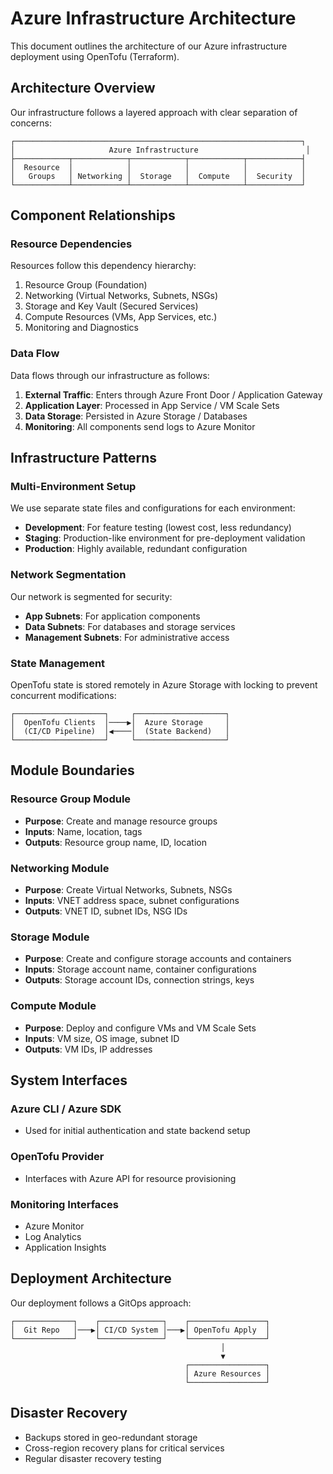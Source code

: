 # Azure Infrastructure Architecture

This document outlines the architecture of our Azure infrastructure deployment using OpenTofu (Terraform).

## Architecture Overview

Our infrastructure follows a layered approach with clear separation of concerns:

```
┌────────────────────────────────────────────────────────────────┐
│                     Azure Infrastructure                        │
├────────────┬────────────┬────────────┬────────────┬────────────┤
│  Resource  │            │            │            │            │
│   Groups   │ Networking │  Storage   │  Compute   │  Security  │
└────────────┴────────────┴────────────┴────────────┴────────────┘
```

## Component Relationships

### Resource Dependencies

Resources follow this dependency hierarchy:

1. Resource Group (Foundation)
2. Networking (Virtual Networks, Subnets, NSGs)
3. Storage and Key Vault (Secured Services)
4. Compute Resources (VMs, App Services, etc.)
5. Monitoring and Diagnostics

### Data Flow

Data flows through our infrastructure as follows:

1. **External Traffic**: Enters through Azure Front Door / Application Gateway
2. **Application Layer**: Processed in App Service / VM Scale Sets
3. **Data Storage**: Persisted in Azure Storage / Databases
4. **Monitoring**: All components send logs to Azure Monitor

## Infrastructure Patterns

### Multi-Environment Setup

We use separate state files and configurations for each environment:

- **Development**: For feature testing (lowest cost, less redundancy)
- **Staging**: Production-like environment for pre-deployment validation
- **Production**: Highly available, redundant configuration

### Network Segmentation

Our network is segmented for security:

- **App Subnets**: For application components
- **Data Subnets**: For databases and storage services
- **Management Subnets**: For administrative access

### State Management

OpenTofu state is stored remotely in Azure Storage with locking to prevent concurrent modifications:

```
┌────────────────────┐     ┌────────────────────┐
│  OpenTofu Clients  │────▶│  Azure Storage     │
│  (CI/CD Pipeline)  │◀────│  (State Backend)   │
└────────────────────┘     └────────────────────┘
```

## Module Boundaries

### Resource Group Module
- **Purpose**: Create and manage resource groups
- **Inputs**: Name, location, tags
- **Outputs**: Resource group name, ID, location

### Networking Module
- **Purpose**: Create Virtual Networks, Subnets, NSGs
- **Inputs**: VNET address space, subnet configurations
- **Outputs**: VNET ID, subnet IDs, NSG IDs

### Storage Module
- **Purpose**: Create and configure storage accounts and containers
- **Inputs**: Storage account name, container configurations
- **Outputs**: Storage account IDs, connection strings, keys

### Compute Module
- **Purpose**: Deploy and configure VMs and VM Scale Sets
- **Inputs**: VM size, OS image, subnet ID
- **Outputs**: VM IDs, IP addresses

## System Interfaces

### Azure CLI / Azure SDK
- Used for initial authentication and state backend setup

### OpenTofu Provider
- Interfaces with Azure API for resource provisioning

### Monitoring Interfaces
- Azure Monitor
- Log Analytics
- Application Insights

## Deployment Architecture

Our deployment follows a GitOps approach:

```
┌─────────────┐    ┌──────────────┐    ┌─────────────────┐
│  Git Repo   │───▶│ CI/CD System │───▶│ OpenTofu Apply  │
└─────────────┘    └──────────────┘    └─────────────────┘
                                               │
                                               ▼
                                       ┌─────────────────┐
                                       │ Azure Resources │
                                       └─────────────────┘
```

## Disaster Recovery

- Backups stored in geo-redundant storage
- Cross-region recovery plans for critical services
- Regular disaster recovery testing 